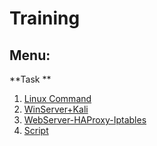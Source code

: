 # Training

## Menu:

**Task **

1. [Linux Command](https://github.com/dophison/Training/blob/main/Linux/Stage2.md)
2. [WinServer+Kali](https://github.com/dophison/Training/blob/main/WinServer/ResetPW.md)
3. [WebServer-HAProxy-Iptables](https://github.com/dophison/Training/blob/main/WinServer/Stage3_1.md)
4. [Script](https://github.com/dophison/Training/blob/main/Script_note/theory.md)
